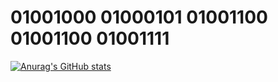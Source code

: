 # 01001000 01000101 01001100 01001100 01001111
[![Anurag's GitHub stats](https://github-readme-stats.vercel.app/api?username=ilxplay)](https://github.com/ilxplay/github-readme-stats)
